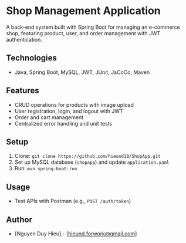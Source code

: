 # Shop Management Application

A back-end system built with Spring Boot for managing an e-commerce shop, featuring product, user, and order management with JWT authentication.

## Technologies
- Java, Spring Boot, MySQL, JWT, JUnit, JaCoCo, Maven

## Features
- CRUD operations for products with image upload
- User registration, login, and logout with JWT
- Order and cart management
- Centralized error handling and unit tests

## Setup
1. Clone: `git clone https://github.com/hieund18/ShopApp.git`
2. Set up MySQL database (`shopapp`) and update `application.yaml`
3. Run: `mvn spring-boot:run`

## Usage
- Test APIs with Postman (e.g., `POST /auth/token`)

## Author
- [Nguyen Duy Hieu] - [hieund.forwork@gmail.com]